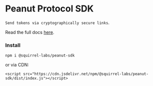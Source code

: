 # Peanut Protocol SDK

`Send tokens via cryptographically secure links`.

Read the full docs [here](https://docs.peanut.to).

### Install

`npm i @squirrel-labs/peanut-sdk`

or via CDN:

`<script src="https://cdn.jsdelivr.net/npm/@squirrel-labs/peanut-sdk/dist/index.js"></script> `
